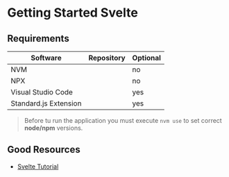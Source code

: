 # Getting Started Svelte

## Requirements

| Software              | Repository | Optional |
| --------------------- | ---------- | -------- |
| NVM                   |            | no       |
| NPX                   |            | no       |
| Visual Studio Code    |            | yes      |
| Standard.js Extension |            | yes      |

> Before tu run the application you must execute `nvm use` to set correct **node/npm** versions.

## Good Resources

- [Svelte Tutorial](https://www.youtube.com/watch?v=zojEMeQGGHs&list=PL4cUxeGkcC9hlbrVO_2QFVqVPhlZmz7tO)